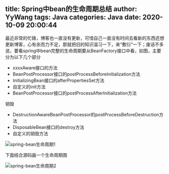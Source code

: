 title: Spring中bean的生命周期总结
author: YyWang
tags: Java
categories: Java
date: 2020-10-09 20:00:44
---

最近非常的忙碌，博客也一直没有更新，可惜自己一直没有时间去看新的东西还想更新博客，心有余而力不足，那就把旧的知识温习一下，来“敷衍”一下；废话不多说，要看spring中bean完整的生命周期要从BeanFactory接口中看，如图，主要分为以下几个部分

* xxxxAware接口的方法
* BeanPostProcessor接口的postProcessBeforeInitialization方法
* InitializingBean接口的afterPropertiesSet方法
* 自定义的init方法
* BeanPostProcessor接口的postProcessAfterInitialization方法

销毁

* DestructionAwareBeanPostProcessor的postProcessBeforeDestruction方法
* DisposableBean接口的destroy方法
* 自定义的销毁方法

![spring-bean生命周期1](/images/spring-bean生命周期1.png)

下面结合源码画一个生命周期图

![spring-bean生命周期2](/images/spring-bean生命周期2.png)